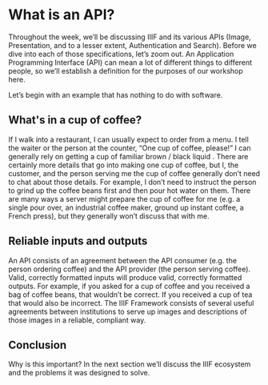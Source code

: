 # What is an API?

Throughout the week, we’ll be discussing IIIF and its various APIs (Image, Presentation, and to a lesser extent, Authentication and Search). Before we dive into each of those specifications, let’s zoom out. An Application Programming Interface (API) can mean a lot of different things to different people, so we’ll establish a definition for the purposes of our workshop here.

Let’s begin with an example that has nothing to do with software.

## What's in a cup of coffee?

If I walk into a restaurant, I can usually expect to order from a menu. I tell the waiter or the person at the counter, “One cup of coffee, please!” I can generally rely on getting a cup of familiar brown / black liquid . There are certainly more details that go into making one cup of coffee, but I, the customer, and the person serving me the cup of coffee generally don’t need to chat about those details. For example, I don’t need to instruct the person to grind up the coffee beans first and then pour hot water on them. There are many ways a server might prepare the cup of coffee for me (e.g. a single pour over, an industrial coffee maker, ground up instant coffee, a French press), but they generally won’t discuss that with me.

## Reliable inputs and outputs
An API consists of an agreement between the API consumer (e.g. the person ordering coffee) and the API provider (the person serving coffee). Valid, correctly formatted inputs will produce valid, correctly formatted outputs. For example, if you asked for a cup of coffee and you received a bag of coffee beans, that wouldn’t be correct. If you received a cup of tea that would also be incorrect. The IIIF Framework consists of several useful agreements between institutions to serve up images and descriptions of those images in a reliable, compliant way.

## Conclusion
Why is this important? In the next section we’ll discuss the IIIF ecosystem and the problems it was designed to solve.
